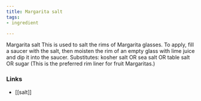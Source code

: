```yaml
---
title: Margarita salt
tags:
- ingredient

---
```

Margarita salt This is used to salt the rims of Margarita glasses. To apply, fill a saucer with the salt, then moisten the rim of an empty glass with lime juice and dip it into the saucer. Substitutes: kosher salt OR sea salt OR table salt OR sugar (This is the preferred rim liner for fruit Margaritas.)

### Links

* [[salt]]
